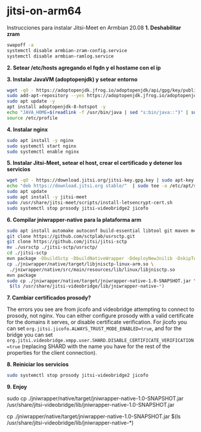 # jitsi-on-arm64
Instrucciones para instalar Jitsi-Meet en Armbian 20.08
**1. Deshabilitar zram**

```bash
swapoff -a
systemctl disable armbian-zram-config.service
systemctl disable armbian-ramlog.service
```

**2. Setear /etc/hosts agregando el fqdn y el hostame con el ip**

**3. Instalar JavaVM (adoptopenjdk) y setear entorno**

```bash
wget -qO - https://adoptopenjdk.jfrog.io/adoptopenjdk/api/gpg/key/public | sudo apt-key add -
sudo add-apt-repository --yes https://adoptopenjdk.jfrog.io/adoptopenjdk/deb/
sudo apt update -y
apt install adoptopenjdk-8-hotspot -y
echo "JAVA_HOME=$(readlink -f /usr/bin/java | sed "s:bin/java::")" | sudo tee -a /etc/profile
source /etc/profile
```

**4. Instalar nginx**

```bash
sudo apt install -y nginx
sudo systemctl start nginx
sudo systemctl enable nginx
```

**5. Instalar Jitsi-Meet, setear el host, crear el certificado y detener los servicios**

```bash
wget -qO - https://download.jitsi.org/jitsi-key.gpg.key | sudo apt-key add -
echo "deb https://download.jitsi.org stable/"  | sudo tee -a /etc/apt/sources.list.d/jitsi-stable.list
sudo apt update
sudo apt install -y jitsi-meet
sudo /usr/share/jitsi-meet/scripts/install-letsencrypt-cert.sh
sudo systemctl stop prosody jitsi-videobridge2 jicofo
```

**6. Compilar jniwrapper-native para la plataforma arm**

```bash
sudo apt install automake autoconf build-essential libtool git maven m4
git clone https://github.com/sctplab/usrsctp.git
git clone https://github.com/jitsi/jitsi-sctp
mv ./usrsctp ./jitsi-sctp/usrsctp/
cd ./jitsi-sctp
mvn package -DbuildSctp -DbuildNativeWrapper -DdeployNewJnilib -DskipTests
cp ./jniwrapper/native/target/libjnisctp-linux-arm.so \
 ./jniwrapper/native/src/main/resources/lib/linux/libjnisctp.so
mvn package
sudo cp ./jniwrapper/native/target/jniwrapper-native-1.0-SNAPSHOT.jar \
 $(ls /usr/share/jitsi-videobridge/lib/jniwrapper-native-*)
```

**7. Cambiar certificados prosody?**

The errors you see are from jicofo and videobridge attempting to connect to prosody, not nginx. 
You can either configure prosody with a valid certificate for the domains it serves, or disable certificate verification. For jicofo you can set     `org.jitsi.jicofo.ALWAYS_TRUST_MODE_ENABLED=true`,
and for the bridge you can set `org.jitsi.videobridge.xmpp.user.SHARD.DISABLE_CERTIFICATE_VERIFICATION=true` (replacing SHARD with the name you have for the rest of the properties for the client connection).

**8. Reiniciar los servicios**

```bash
sudo systemctl stop prosody jitsi-videobridge2 jicofo
```

**9. Enjoy**

sudo cp ./jniwrapper/native/target/jniwrapper-native-1.0-SNAPSHOT.jar \
 /usr/share/jitsi-videobridge/lib/jniwrapper-native-1.0-SNAPSHOT.jar
 
cp ./jniwrapper/native/target/jniwrapper-native-1.0-SNAPSHOT.jar $(ls /usr/share/jitsi-videobridge/lib/jniwrapper-native-*)
